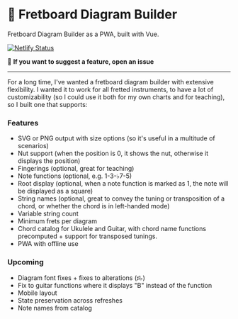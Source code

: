 # 🎼 Fretboard Diagram Builder

Fretboard Diagram Builder as a PWA, built with Vue.

[![Netlify Status](https://api.netlify.com/api/v1/badges/8e5b0285-62a9-43b4-ba38-3797434f6f7e/deploy-status)](https://app.netlify.com/sites/fretboarddiagrambuilder/deploys)

🖖 **If you want to suggest a feature, open an issue**

---

For a long time, I've wanted a fretboard diagram builder with extensive flexibility. I wanted it to work for all fretted instruments, to have a lot of customizability (so I could use it both for my own charts and for teaching), so I built one that supports:

### Features

* SVG or PNG output with size options (so it's useful in a multitude of scenarios)
* Nut support (when the position is 0, it shows the nut, otherwise it displays the position)
* Fingerings (optional, great for teaching)
* Note functions (optional, e.g. 1-3-♭7-5)
* Root display (optional, when a note function is marked as 1, the note will be displayed as a square)
* String names (optional, great to convey the tuning or transposition of a chord, or whether the chord is in left-handed mode)
* Variable string count
* Minimum frets per diagram
* Chord catalog for Ukulele and Guitar, with chord name functions precomputed + support for transposed tunings.
* PWA with offline use

### Upcoming

* Diagram font fixes + fixes to alterations (♯♭)
* Fix to guitar functions where it displays "B" instead of the function
* Mobile layout
* State preservation across refreshes
* Note names from catalog
